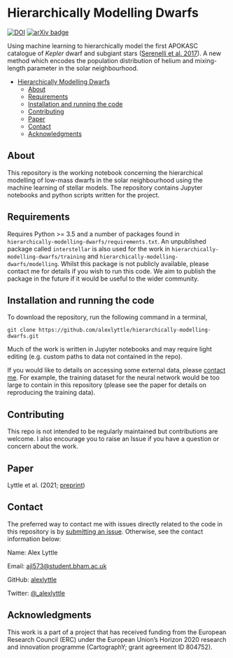 # Hierarchically Modelling Dwarfs

[![DOI](https://zenodo.org/badge/305650080.svg)](https://zenodo.org/badge/latestdoi/305650080) [![arXiv badge](https://img.shields.io/badge/arXiv-2105.04482-red)](https://arxiv.org/abs/2105.04482)

Using machine learning to hierarchically model the first APOKASC catalogue of *Kepler* dwarf and subgiant stars ([Serenelli et al. 2017](https://ui.adsabs.harvard.edu/abs/2017ApJS..233...23S/abstract)). A new method which encodes the population distribution of helium and mixing-length parameter in the solar neighbourhood.

- [Hierarchically Modelling Dwarfs](#hierarchically-modelling-dwarfs)
  - [About](#about)
  - [Requirements](#requirements)
  - [Installation and running the code](#installation-and-running-the-code)
  - [Contributing](#contributing)
  - [Paper](#paper)
  - [Contact](#contact)
  - [Acknowledgments](#acknowledgments)

## About

This repository is the working notebook concerning the hierarchical modelling of low-mass dwarfs in the solar neighbourhood using the machine learning of stellar models. The repository contains Jupyter notebooks and python scripts written for the project.

## Requirements

Requires Python >= 3.5 and a number of packages found in `hierarchically-modelling-dwarfs/requirements.txt`. An unpublished package called `interstellar` is also used for the work in `hierarchically-modelling-dwarfs/training` and `hierarchically-modelling-dwarfs/modelling`. Whilst this package is not publicly available, please contact me for details if you wish to run this code. We aim to publish the package in the future if it would be useful to the wider community.

## Installation and running the code

To download the repository, run the following command in a terminal,

```terminal
git clone https://github.com/alexlyttle/hierarchically-modelling-dwarfs.git
```

Much of the work is written in Jupyter notebooks and may require light editing (e.g. custom paths to data not contained in the repo).

If you would like to details on accessing some external data, please [contact me](#contact). For example, the training dataset for the neural network would be too large to contain in this repository (please see the paper for details on reproducing the training data).

## Contributing

This repo is not intended to be regularly maintained but contributions are welcome. I also encourage you to raise an Issue if you have a question or concern about the work.

## Paper

Lyttle et al. (2021; [preprint](https://arxiv.org/abs/2105.04482))

## Contact

The preferred way to contact me with issues directly related to the code in this repository is by [submitting an issue](https://github.com/alexlyttle/hierarchically-modelling-dwarfs/issues). Otherwise, see the contact information below:

Name: Alex Lyttle

Email: ajl573@student.bham.ac.uk

GitHub: [alexlyttle](https://github.com/alexlyttle)

Twitter: [@_alexlyttle](https://twitter.com/_alexlyttle)

## Acknowledgments

This work is a part of a project that has received funding from the European Research Council (ERC) under the European Union’s Horizon 2020 research and innovation programme (CartographY; grant agreement ID 804752).
